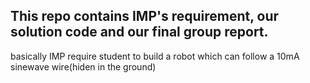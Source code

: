 ## This repo contains IMP's requirement, our solution code and our final group report.
basically IMP require student to build a robot which can follow a 10mA sinewave wire(hiden in the ground)